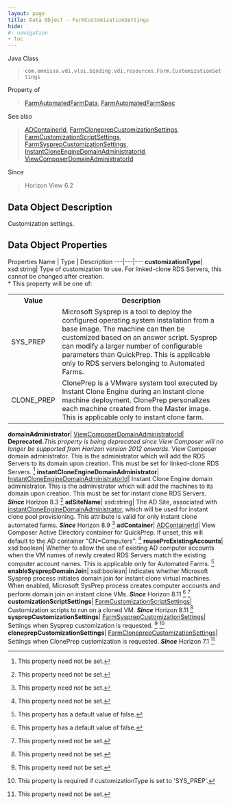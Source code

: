 ```yaml
---
layout: page
title: Data Object - FarmCustomizationSettings
hide:
#- navigation
- toc
---
```






Java Class
> `com.omnissa.vdi.vlsi.binding.vdi.resources.Farm.CustomizationSettings`

Property of
> [FarmAutomatedFarmData](vdi.resources.Farm.AutomatedFarmData.md#field_detail), [FarmAutomatedFarmSpec](vdi.resources.Farm.AutomatedFarmSpec.md#field_detail)

See also
> [ADContainerId](vdi.entity.ADContainerId.md), [FarmCloneprepCustomizationSettings](vdi.resources.Farm.CloneprepCustomizationSettings.md), [FarmCustomizationScriptSettings](vdi.resources.Farm.CustomizationScriptSettings.md), [FarmSysprepCustomizationSettings](vdi.resources.Farm.SysprepCustomizationSettings.md), [InstantCloneEngineDomainAdministratorId](vdi.entity.InstantCloneEngineDomainAdministratorId.md), [ViewComposerDomainAdministratorId](vdi.entity.ViewComposerDomainAdministratorId.md)

Since
> Horizon View 6.2


## Data Object Description

Customization settings.

## Data Object Properties
Properties
Name |  Type |  Description
---|---|---
**customizationType**|  xsd:string|  Type of customization to use. For linked-clone RDS Servers, this cannot be changed after creation. <br>* This property will be one of:<br><table><tr><th>Value</th><th>Description</th></tr><tr><td>SYS_PREP</td><td>Microsoft Sysprep is a tool to deploy the configured operating system installation from a base image. The machine can then be customized based on an answer script. Sysprep can modify a larger number of configurable parameters than QuickPrep. This is applicable only to RDS servers belonging to Automated Farms.</td></tr><tr><td>CLONE_PREP</td><td>ClonePrep is a VMware system tool executed by Instant Clone Engine during an instant clone machine deployment. ClonePrep personalizes each machine created from the Master image. This is applicable only to instant clone farm.</td></tr></table>
**domainAdministrator**| [ViewComposerDomainAdministratorId](vdi.entity.ViewComposerDomainAdministratorId.md)| **Deprecated.**_This property is being deprecated since View Composer will no longer be supported from Horizon version 2012 onwards._ View Composer domain administrator. This is the administrator which will add the RDS Servers to its domain upon creation. This must be set for linked-clone RDS Servers. [^1]
**instantCloneEngineDomainAdministrator**| [InstantCloneEngineDomainAdministratorId](vdi.entity.InstantCloneEngineDomainAdministratorId.md)|  Instant Clone Engine domain administrator. This is the administrator which will add the machines to its domain upon creation. This must be set for instant clone RDS Servers.  **_Since_** Horizon 8.3 [^1]
**adSiteName**|  xsd:string|  The AD Site, associated with [instantCloneEngineDomainAdministrator](vdi.resources.Farm.CustomizationSettings.md#instantCloneEngineDomainAdministrator), which will be used for instant clone pool provisioning. This attribute is valid for only instant clone automated farms.  **_Since_** Horizon 8.9 [^1]
**adContainer**| [ADContainerId](vdi.entity.ADContainerId.md)|  View Composer Active Directory container for QuickPrep. If unset, this will default to the AD container "CN=Computers". [^1]
**reusePreExistingAccounts**|  xsd:boolean|  Whether to allow the use of existing AD computer accounts when the VM names of newly created RDS Servers match the existing computer account names. This is applicable only for Automated Farms. [^5]
**enableSysprepDomainJoin**|  xsd:boolean|  Indicates whether Microsoft Sysprep process initiates domain join for instant clone virtual machines. When enabled, Microsoft SysPrep process creates computer accounts and perform domain join on instant clone VMs.  **_Since_** Horizon 8.11 [^5] [^1]
**customizationScriptSettings**| [FarmCustomizationScriptSettings](vdi.resources.Farm.CustomizationScriptSettings.md)|  Customization scripts to run on a cloned VM.  **_Since_** Horizon 8.11 [^1]
**sysprepCustomizationSettings**| [FarmSysprepCustomizationSettings](vdi.resources.Farm.SysprepCustomizationSettings.md)|  Settings when Sysprep customization is requested. [^1] [^24]
**cloneprepCustomizationSettings**| [FarmCloneprepCustomizationSettings](vdi.resources.Farm.CloneprepCustomizationSettings.md)|  Settings when ClonePrep customization is requested.  **_Since_** Horizon 7.1 [^1]
 


 


[^1]: This property need not be set.
[^5]: This property has a default value of false.
[^24]: This property is required if customizationType is set to 'SYS_PREP'.